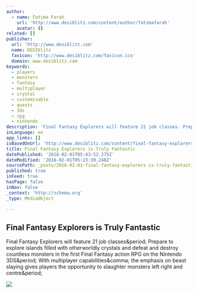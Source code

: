 ```yaml
---
author:
  - name: Fatima Farah
    url: 'http://www.desiblitz.com/content/author/fatimafarah'
    avatar: {}
related: []
publisher:
  url: 'http://www.desiblitz.com'
  name: DESIblitz
  favicon: 'http://www.desiblitz.com/favicon.ico'
  domain: www.desiblitz.com
keywords:
  - players
  - monsters
  - fantasy
  - multiplayer
  - crystal
  - customisable
  - quests
  - 3ds
  - rpg
  - nintendo
description: 'Final Fantasy Explorers will feature 21 job classes. Prepare to explore islands filled with otherworldly crystals and defeat and destroy countless monsters in the first Final Fantasy action RPG on the Nintendo 3DS. With multiplayer capabilities, the emphasis on beast slaying gives players the opportunity to slaughter monsters left right and centre.'
inLanguage: en
app_links: []
isBasedOnUrl: 'http://www.desiblitz.com/content/final-fantasy-explorers-is-truly-fantastic'
title: Final Fantasy Explorers is Truly Fantastic
datePublished: '2016-02-01T05:43:52.275Z'
dateModified: '2016-02-01T05:23:39.248Z'
sourcePath: _posts/2016-02-01-final-fantasy-explorers-is-truly-fantastic.md
published: true
inFeed: true
hasPage: false
inNav: false
_context: 'http://schema.org'
_type: MediaObject

---
```

<article style=""><h1>Final Fantasy Explorers is Truly Fantastic</h1><p>Final Fantasy Explorers will feature 21 job classes&amp;period; Prepare to explore islands filled with otherworldly crystals and defeat and destroy countless monsters in the first Final Fantasy action RPG on the Nintendo 3DS&amp;period; With multiplayer capabilities&amp;comma; the emphasis on beast slaying gives players the opportunity to slaughter monsters left right and centre&amp;period;</p><img src="http://cdn-db-sirius.desiblitz.com/wp-content/uploads/2016/01/Final-Fantasy-Explorer-Top-Image.jpg" /></article>